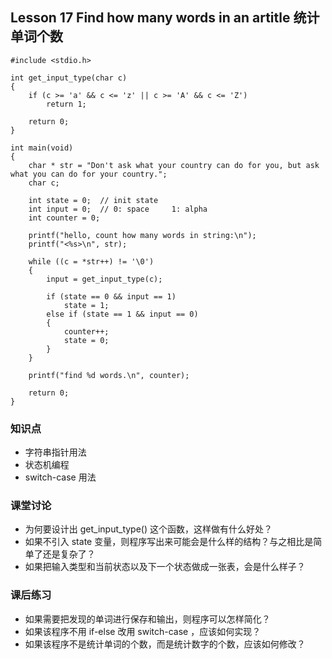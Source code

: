 ## Lesson 17 Find how many words in an artitle 统计单词个数
	#include <stdio.h>
	
	int get_input_type(char c)
	{
		if (c >= 'a' && c <= 'z' || c >= 'A' && c <= 'Z')
			return 1;
	
		return 0;
	}
	
	int main(void)
	{
		char * str = "Don't ask what your country can do for you, but ask what you can do for your country.";
		char c;
	
		int state = 0;	// init state
		int input = 0;	// 0: space		1: alpha
		int counter = 0;
	
		printf("hello, count how many words in string:\n");
		printf("<%s>\n", str);
	
		while ((c = *str++) != '\0')
		{
			input = get_input_type(c);			
	
			if (state == 0 && input == 1)
				state = 1;
			else if (state == 1 && input == 0)
			{
				counter++;
				state = 0;
			} 
		}
		
		printf("find %d words.\n", counter);
		
		return 0;
	}

### 知识点
* 字符串指针用法
* 状态机编程
* switch-case 用法
	
### 课堂讨论
* 为何要设计出 get_input_type() 这个函数，这样做有什么好处？
* 如果不引入 state 变量，则程序写出来可能会是什么样的结构？与之相比是简单了还是复杂了？
* 如果把输入类型和当前状态以及下一个状态做成一张表，会是什么样子？
	
### 课后练习
* 如果需要把发现的单词进行保存和输出，则程序可以怎样简化？
* 如果该程序不用 if-else 改用 switch-case ，应该如何实现？
* 如果该程序不是统计单词的个数，而是统计数字的个数，应该如何修改？

